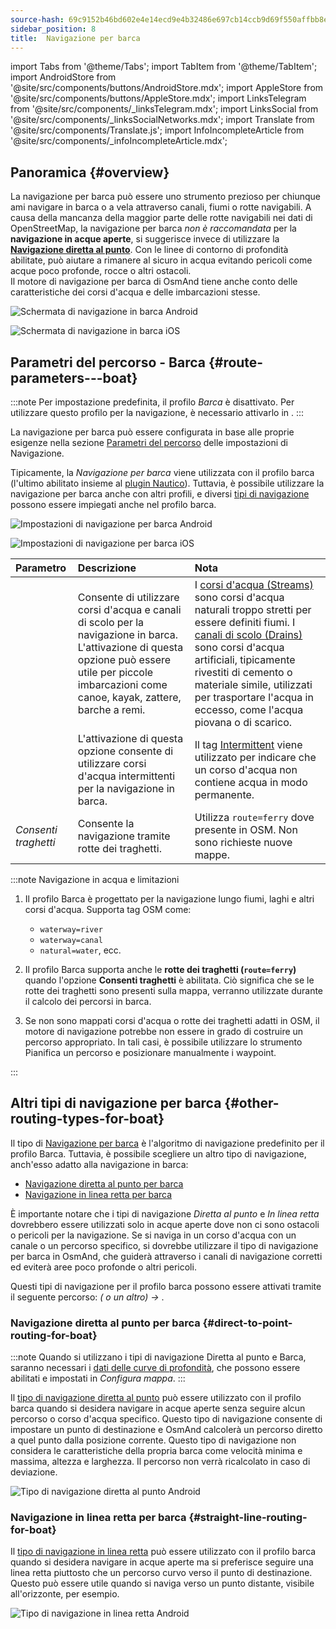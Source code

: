 ```yaml
---
source-hash: 69c9152b46bd602e4e14ecd9e4b32486e697cb14ccb9d69f550affbb8ed29cd6
sidebar_position: 8
title:  Navigazione per barca
---
```


import Tabs from '@theme/Tabs';
import TabItem from '@theme/TabItem';
import AndroidStore from '@site/src/components/buttons/AndroidStore.mdx';
import AppleStore from '@site/src/components/buttons/AppleStore.mdx';
import LinksTelegram from '@site/src/components/_linksTelegram.mdx';
import LinksSocial from '@site/src/components/_linksSocialNetworks.mdx';
import Translate from '@site/src/components/Translate.js';
import InfoIncompleteArticle from '@site/src/components/_infoIncompleteArticle.mdx';


## Panoramica {#overview}

La navigazione per barca può essere uno strumento prezioso per chiunque ami navigare in barca o a vela attraverso canali, fiumi o rotte navigabili. A causa della mancanza della maggior parte delle rotte navigabili nei dati di OpenStreetMap, la navigazione per barca *non è raccomandata* per la **navigazione in acque aperte**, si suggerisce invece di utilizzare la **[Navigazione diretta al punto](#direct-to-point-routing-for-boat)**. Con le linee di contorno di profondità abilitate, può aiutare a rimanere al sicuro in acqua evitando pericoli come acque poco profonde, rocce o altri ostacoli.  
Il motore di navigazione per barca di OsmAnd tiene anche conto delle caratteristiche dei corsi d'acqua e delle imbarcazioni stesse.  

<Tabs groupId="operating-systems" queryString="current-os">

<TabItem value="android" label="Android">

![Schermata di navigazione in barca Android](@site/static/img/navigation/boat/boat_navigation_android.png)

</TabItem>

<TabItem value="ios" label="iOS">  

![Schermata di navigazione in barca iOS](@site/static/img/navigation/boat/boat_navigation_ios.png)  

</TabItem>

</Tabs>  

## Parametri del percorso - Barca {#route-parameters---boat}

:::note
Per impostazione predefinita, il profilo *Barca* è disattivato. Per utilizzare questo profilo per la navigazione, è necessario attivarlo in *<Translate android="true" ids="shared_string_menu,shared_string_settings,application_profiles"/>*.
:::

La navigazione per barca può essere configurata in base alle proprie esigenze nella sezione [Parametri del percorso](../../navigation/guidance/navigation-settings.md#route-parameters) delle impostazioni di Navigazione.  

Tipicamente, la *Navigazione per barca* viene utilizzata con il profilo barca (l'ultimo abilitato insieme al [plugin Nautico](../../plugins/nautical-charts.md)).  Tuttavia, è possibile utilizzare la navigazione per barca anche con altri profili, e diversi [tipi di navigazione](#other-routing-types-for-boat) possono essere impiegati anche nel profilo barca.  


<Tabs groupId="operating-systems" queryString="current-os">

<TabItem value="android" label="Android">


![Impostazioni di navigazione per barca Android](@site/static/img/navigation/routing/boat_route_android.png)  

</TabItem>

<TabItem value="ios" label="iOS">

![Impostazioni di navigazione per barca iOS](@site/static/img/navigation/routing/boat_route_ios.png)  

</TabItem>

</Tabs>

| Parametro | Descrizione | Nota |
|:------------|:---------------|:---------------|
| *<Translate android="true" ids="routing_attr_allow_streams_name"/>* | Consente di utilizzare corsi d'acqua e canali di scolo per la navigazione in barca. L'attivazione di questa opzione può essere utile per piccole imbarcazioni come canoe, kayak, zattere, barche a remi. |  I [corsi d'acqua (Streams)](https://wiki.openstreetmap.org/wiki/Tag:waterway%3Dstream) sono corsi d'acqua naturali troppo stretti per essere definiti fiumi. I [canali di scolo (Drains)](https://wiki.openstreetmap.org/wiki/Tag:waterway%3Ddrain) sono corsi d'acqua artificiali, tipicamente rivestiti di cemento o materiale simile, utilizzati per trasportare l'acqua in eccesso, come l'acqua piovana o di scarico.|
| *<Translate android="true" ids="routing_attr_allow_intermittent_name"/>* |  L'attivazione di questa opzione consente di utilizzare corsi d'acqua intermittenti per la navigazione in barca.   | Il tag [Intermittent](https://wiki.openstreetmap.org/wiki/Key:intermittent) viene utilizzato per indicare che un corso d'acqua non contiene acqua in modo permanente.  |
| *Consenti traghetti* | Consente la navigazione tramite rotte dei traghetti. | Utilizza `route=ferry` dove presente in OSM. Non sono richieste nuove mappe. |

:::note Navigazione in acqua e limitazioni

1. Il profilo Barca è progettato per la navigazione lungo fiumi, laghi e altri corsi d'acqua. Supporta tag OSM come:
    - `waterway=river`
    - `waterway=canal`
    - `natural=water`, ecc.

2. Il profilo Barca supporta anche le **rotte dei traghetti (`route=ferry`)** quando l'opzione **Consenti traghetti** è abilitata. Ciò significa che se le rotte dei traghetti sono presenti sulla mappa, verranno utilizzate durante il calcolo dei percorsi in barca.

3. Se non sono mappati corsi d'acqua o rotte dei traghetti adatti in OSM, il motore di navigazione potrebbe non essere in grado di costruire un percorso appropriato. In tali casi, è possibile utilizzare lo strumento Pianifica un percorso e posizionare manualmente i waypoint.

:::

## Altri tipi di navigazione per barca {#other-routing-types-for-boat}

Il tipo di [Navigazione per barca](#route-parameters---boat) è l'algoritmo di navigazione predefinito per il profilo Barca. Tuttavia, è possibile scegliere un altro tipo di navigazione, anch'esso adatto alla navigazione in barca:  

 - [Navigazione diretta al punto per barca](./boat-navigation.md#direct-to-point-routing-for-boat)
 - [Navigazione in linea retta per barca](./boat-navigation.md#straight-line-routing-for-boat)

È importante notare che i tipi di navigazione *Diretta al punto* e *In linea retta* dovrebbero essere utilizzati solo in acque aperte dove non ci sono ostacoli o pericoli per la navigazione. Se si naviga in un corso d'acqua con un canale o un percorso specifico, si dovrebbe utilizzare il tipo di navigazione per barca in OsmAnd, che guiderà attraverso i canali di navigazione corretti ed eviterà aree poco profonde o altri pericoli.  

Questi tipi di navigazione per il profilo barca possono essere attivati tramite il seguente percorso: *<Translate android="true" ids="shared_string_menu,shared_string_settings,configure_profile"/> (<Translate android="true" ids="app_mode_boat"/> o un altro) → <Translate android="true" ids="routing_settings_2,nav_type_hint"/>*.


### Navigazione diretta al punto per barca {#direct-to-point-routing-for-boat}

:::note
Quando si utilizzano i tipi di navigazione Diretta al punto e Barca, saranno necessari i [dati delle curve di profondità](../../plugins/nautical-charts.md#nautical-map-style), che possono essere abilitati e impostati in *Configura mappa*.
:::

Il [tipo di navigazione diretta al punto](./direct-to-point-routing.md) può essere utilizzato con il profilo barca quando si desidera navigare in acque aperte senza seguire alcun percorso o corso d'acqua specifico. Questo tipo di navigazione consente di impostare un punto di destinazione e OsmAnd calcolerà un percorso diretto a quel punto dalla posizione corrente. Questo tipo di navigazione non considera le caratteristiche della propria barca come velocità minima e massima, altezza e larghezza. Il percorso non verrà ricalcolato in caso di deviazione.

![Tipo di navigazione diretta al punto Android](@site/static/img/navigation/boat/direct_navigation_type_android.png)


### Navigazione in linea retta per barca {#straight-line-routing-for-boat}

Il [tipo di navigazione in linea retta](./straight-line-routing) può essere utilizzato con il profilo barca quando si desidera navigare in acque aperte ma si preferisce seguire una linea retta piuttosto che un percorso curvo verso il punto di destinazione. Questo può essere utile quando si naviga verso un punto distante, visibile all'orizzonte, per esempio.

![Tipo di navigazione in linea retta Android](@site/static/img/navigation/boat/straight_navigation_type_android.png)